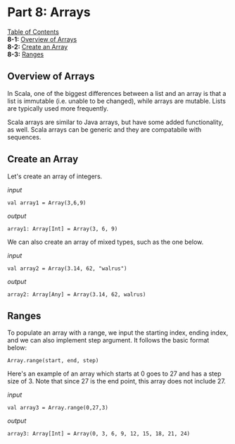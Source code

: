 
# Part 8: Arrays


[Table of Contents](https://github.com/hjhuney/An-Intro-to-Scala#table-of-contents)<br>
**8-1:** [Overview of Arrays](https://github.com/hjhuney/An-Intro-to-Scala/blob/master/Part-08-Arrays.md#overview-of-arrays)<br>
**8-2:** [Create an Array](https://github.com/hjhuney/An-Intro-to-Scala/blob/master/Part-08-Arrays.md#overview-of-arrays)<br>
**8-3:** [Ranges](https://github.com/hjhuney/An-Intro-to-Scala/blob/master/Part-08-Arrays.md#ranges)<br>



## Overview of Arrays

In Scala, one of the biggest differences between a list and an array is that a list is immutable (i.e. unable to be changed), while arrays are mutable. Lists are typically used more frequently. 

Scala arrays are similar to Java arrays, but have some added functionality, as well. Scala arrays can be generic and they are compatabile with sequences. 

## Create an Array

Let's create an array of integers. 

*input*

```
val array1 = Array(3,6,9)
```

*output*

```
array1: Array[Int] = Array(3, 6, 9)
```

We can also create an array of mixed types, such as the one below. 

*input*

```
val array2 = Array(3.14, 62, "walrus")
```

*output*

```
array2: Array[Any] = Array(3.14, 62, walrus)
```

## Ranges

To populate an array with a range, we input the starting index, ending index, and we can also implement step argument. It follows the basic format below:

```
Array.range(start, end, step)
```

Here's an example of an array which starts at 0 goes to 27 and has a step size of 3. Note that since 27 is the end point, this array does not include 27. 

*input*

```
val array3 = Array.range(0,27,3)
```

*output*

```
array3: Array[Int] = Array(0, 3, 6, 9, 12, 15, 18, 21, 24)
```
